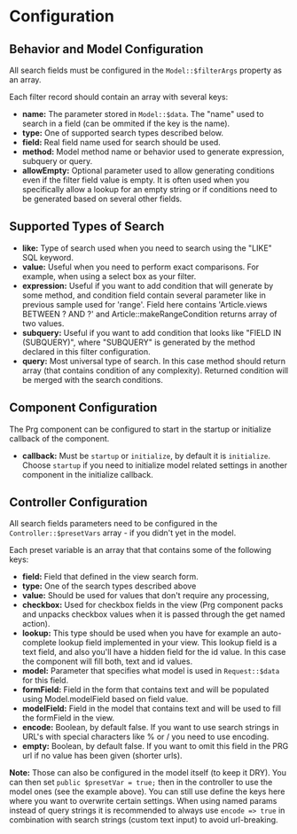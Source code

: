 # Configuration

## Behavior and Model Configuration

All search fields must be configured in the `Model::$filterArgs` property as an array.

Each filter record should contain an array with several keys:

- **name:** The parameter stored in `Model::$data`. The "name" used to search in a field (can be ommited if the key is the name).
- **type:** One of supported search types described below.
- **field:** Real field name used for search should be used.
- **method:** Model method name or behavior used to generate expression, subquery or query.
- **allowEmpty:** Optional parameter used to allow generating conditions even if the filter field value is empty. It is often used when you specifically allow a lookup for an empty string or if conditions need to be generated based on several other fields.

## Supported Types of Search

- **like:** Type of search used when you need to search using the "LIKE" SQL keyword.
- **value:** Useful when you need to perform exact comparisons. For example, when using a select box as your filter.
- **expression:** Useful if you want to add condition that will generate by some method, and condition field contain several parameter like in previous sample used for 'range'. Field here contains 'Article.views BETWEEN ? AND ?' and Article::makeRangeCondition returns array of two values.
- **subquery:** Useful if you want to add condition that looks like "FIELD IN (SUBQUERY)", where "SUBQUERY" is generated by the method declared in this filter configuration.
- **query:** Most universal type of search. In this case method should return array (that contains condition of any complexity). Returned condition will be merged with the search conditions.

## Component Configuration

The Prg component can be configured to start in the startup or initialize callback of the component.

- **callback:** Must be `startup` or `initialize`, by default it is `initialize`. Choose `startup` if you need to initialize model related settings in another component in the initialize callback.

## Controller Configuration

All search fields parameters need to be configured in the `Controller::$presetVars` array - if you didn't yet in the model.

Each preset variable is an array that that contains some of the following keys:

- **field:** Field that defined in the view search form.
- **type:** One of the search types described above
- **value:** Should be used for values that don't require any processing,
- **checkbox:** Used for checkbox fields in the view (Prg component packs and unpacks checkbox values when it is passed through the get named action).
- **lookup:** This type should be used when you have for example an auto-complete lookup field implemented in your view. This lookup field is a text field, and also you'll have a hidden field for the id value. In this case the component will fill both, text and id values.
- **model:** Parameter that specifies what model is used in `Request::$data` for this field.
- **formField:** Field in the form that contains text and will be populated using Model.modelField based on field value.
- **modelField:** Field in the model that contains text and will be used to fill the formField in the view.
- **encode:** Boolean, by default false. If you want to use search strings in URL's with special characters like % or / you need to use encoding.
- **empty:** Boolean, by default false. If you want to omit this field in the PRG url if no value has been given (shorter urls).

**Note:** Those can also be configured in the model itself (to keep it DRY). You can then set `public $presetVar = true;` then in the controller to use the model ones (see the example above). You can still use define the keys here where you want to overwrite certain settings. When using named params instead of query strings it is recommended to always use `encode => true` in combination with search strings (custom text input) to avoid url-breaking.
